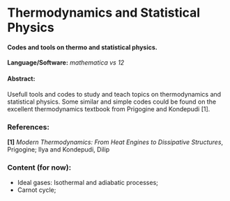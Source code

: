 # Thermodynamics and Statistical Physics

#### Codes and tools on thermo and statistical physics.

**Language/Software:** *mathematica vs 12*

#### Abstract:
Usefull tools and codes to study and teach topics on thermodynamics and statistical physics. Some similar and simple codes could be found on the excellent thermodynamics textbook from Prigogine and Kondepudi [1].


### References: 

**[1]** *Modern Thermodynamics: From Heat Engines to Dissipative Structures*, Prigogine; Ilya and Kondepudi, Dilip


### Content (for now):

- Ideal gases: Isothermal and adiabatic processes;
- Carnot cycle;
